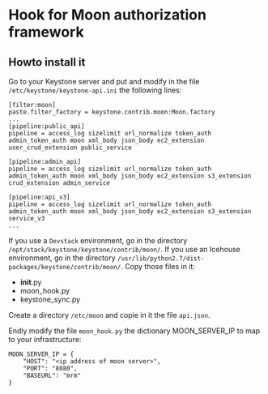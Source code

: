 Hook for Moon authorization framework
=====================================

Howto install it
----------------
Go to your Keystone server and put and modify in the file `/etc/keystone/keystone-api.ini` the following lines:

    [filter:moon]
    paste.filter_factory = keystone.contrib.moon:Moon.factory
    ...
    [pipeline:public_api]
    pipeline = access_log sizelimit url_normalize token_auth admin_token_auth moon xml_body json_body ec2_extension user_crud_extension public_service

    [pipeline:admin_api]
    pipeline = access_log sizelimit url_normalize token_auth admin_token_auth moon xml_body json_body ec2_extension s3_extension crud_extension admin_service

    [pipeline:api_v3]
    pipeline = access_log sizelimit url_normalize token_auth admin_token_auth moon xml_body json_body ec2_extension s3_extension service_v3
    ...

If you use a `Devstack` environment, go in the directory `/opt/stack/keystone/keystone/contrib/moon/`.
If you use an Icehouse environment, go in the directory `/usr/lib/python2.7/dist-packages/keystone/contrib/moon/`.
Copy those files in it:
- __init__.py
- moon_hook.py
- keystone_sync.py

Create a directory `/etc/moon` and copie in it the file `api.json`.

Endly modify the file `moon_hook.py` the dictionary MOON_SERVER_IP to map to your infrastructure:

    MOON_SERVER_IP = {
        "HOST": "<ip address of moon server>",
        "PORT": "8080",
        "BASEURL": "mrm"
    }

